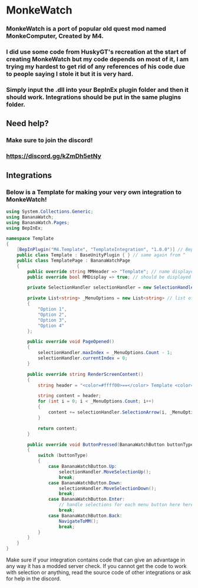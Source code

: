 # MonkeWatch
### MonkeWatch is a port of popular old quest mod named MonkeComputer, Created by M4.

### I did use some code from HuskyGT's recreation at the start of creating MonkeWatch but my code depends on most of it, I am trying my hardest to get rid of any references of his code due to people saying I stole it but it is very hard.

### Simply input the .dll into your BepInEx plugin folder and then it should work. Integrations should be put in the same plugins folder.

## Need help?
### Make sure to join the discord!
### https://discord.gg/kZmDh5etNy

## Integrations

### Below is a Template for making your very own integration to MonkeWatch!

```csharp
using System.Collections.Generic;
using BananaWatch;
using BananaWatch.Pages;
using BepInEx;

namespace Template
{
    [BepInPlugin("M4.Template", "TemplateIntegration", "1.0.0")] // BepInEx Plugin Header needed for loading the page into the MonkeWatch.
    public class Template : BaseUnityPlugin { } // same again from ^
    public class TemplatePage : BananaWatchPage
    {
        public override string MMHeader => "Template"; // name displayed on main menu (can use rich text)
        public override bool MMDisplay => true; // should be displayed on main menu

        private SelectionHandler selectionHandler = new SelectionHandler();

        private List<string> _MenuOptions = new List<string> // list of all options
        {
            "Option 1",
            "Option 2",
            "Option 3",
            "Option 4"
        };

        public override void PageOpened()
        {
            selectionHandler.maxIndex = _MenuOptions.Count - 1;
            selectionHandler.currentIndex = 0;
        }

        public override string RenderScreenContent()
        {
            string header = "<color=#ffff00>==</color> Template <color=#ffff00>==</color>\n\n"; // header at the top of the screen

            string content = header;
            for (int i = 0; i < _MenuOptions.Count; i++)
            {
                content += selectionHandler.SelectionArrow(i, _MenuOptions[i]) + "\n"; // adding the selection arrow to all menu options
            }

            return content;
        }

        public override void ButtonPressed(BananaWatchButton buttonType)
        {
            switch (buttonType)
            {
                case BananaWatchButton.Up:
                    selectionHandler.MoveSelectionUp();
                    break;
                case BananaWatchButton.Down:
                    selectionHandler.MoveSelectionDown();
                    break;
                case BananaWatchButton.Enter:
                    // handle selections for each menu button here here (here here because i wrote this at like 3 am)
                    break;
                case BananaWatchButton.Back:
                    NavigateToMM();
                    break;
            }
        }
    }
}
```

Make sure if your integration contains code that can give an advantage in any way it has a modded server check.
If you cannot get the code to work with selection or anything, read the source code of other integrations or ask for help in the discord.

